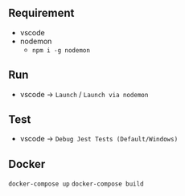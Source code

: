## Requirement
- vscode
- nodemon
    - `npm i -g nodemon`

## Run
- vscode -> `Launch` / `Launch via nodemon`

## Test
- vscode -> `Debug Jest Tests (Default/Windows)`

## Docker
`docker-compose up`
`docker-compose build`
